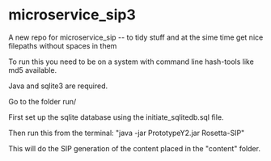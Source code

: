 # microservice_sip3
A new repo for microservice_sip -- to tidy stuff and at the sime time get nice filepaths without spaces in them

To run this you need to be on a system with command line hash-tools like md5 available. 

Java and sqlite3 are required.

Go to the folder run/

First set up the sqlite database using the initiate_sqlitedb.sql file.

Then run this from the terminal: "java -jar PrototypeY2.jar Rosetta-SIP"

This will do the SIP generation of the content placed in the "content" folder.

